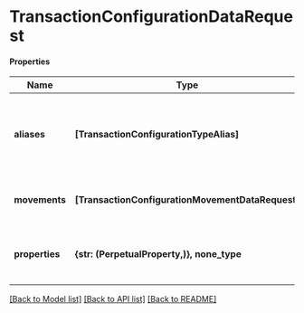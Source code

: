 # TransactionConfigurationDataRequest

#### Properties
Name | Type | Description | Notes
------------ | ------------- | ------------- | -------------
**aliases** | **[TransactionConfigurationTypeAlias]** | List of transaction codes that map to this specific transaction model | 
**movements** | **[TransactionConfigurationMovementDataRequest]** | Movement data for the transaction code | 
**properties** | **{str: (PerpetualProperty,)}, none_type** | Properties attached to the underlying holding. | [optional] 

[[Back to Model list]](../README.md#documentation-for-models) [[Back to API list]](../README.md#documentation-for-api-endpoints) [[Back to README]](../README.md)

